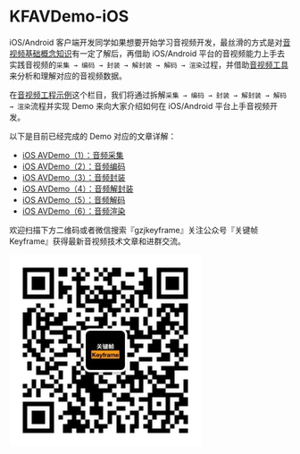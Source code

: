 # KFAVDemo-iOS



iOS/Android 客户端开发同学如果想要开始学习音视频开发，最丝滑的方式是对[音视频基础概念知识](https://mp.weixin.qq.com/mp/appmsgalbum?__biz=MjM5MTkxOTQyMQ==&action=getalbum&album_id=2140155659944787969#wechat_redirect)有一定了解后，再借助 iOS/Android 平台的音视频能力上手去实践音视频的`采集 → 编码 → 封装 → 解封装 → 解码 → 渲染`过程，并借助[音视频工具](https://mp.weixin.qq.com/mp/appmsgalbum?__biz=MjM5MTkxOTQyMQ==&action=getalbum&album_id=2216997905264082945#wechat_redirect)来分析和理解对应的音视频数据。

在[音视频工程示例](https://mp.weixin.qq.com/mp/appmsgalbum?__biz=MjM5MTkxOTQyMQ==&action=getalbum&album_id=2273301900659851268#wechat_redirect)这个栏目，我们将通过拆解`采集 → 编码 → 封装 → 解封装 → 解码 → 渲染`流程并实现 Demo 来向大家介绍如何在 iOS/Android 平台上手音视频开发。

以下是目前已经完成的 Demo 对应的文章详解：

- [iOS AVDemo（1）：音频采集](https://mp.weixin.qq.com/s/FDR_5cMfAJQgZhSvjgeWYA)
- [iOS AVDemo（2）：音频编码](https://mp.weixin.qq.com/s/q4n1dYTjcJVJolX-Wrdr9Q)
- [iOS AVDemo（3）：音频封装](https://mp.weixin.qq.com/s/R86qnQAi2njr6k7tFvTF-w)
- [iOS AVDemo（4）：音频解封装](https://mp.weixin.qq.com/s/fCZfIXriTXUPcI4d4te_ew)
- [iOS AVDemo（5）：音频解码](https://mp.weixin.qq.com/s/7Db81B9i16cLuq0jS42bmg)
- [iOS AVDemo（6）：音频渲染](https://mp.weixin.qq.com/s/xrt277Ia1OFP_XtwK1qlQg)


欢迎扫描下方二维码或者微信搜索『gzjkeyframe』关注公众号『关键帧Keyframe』获得最新音视频技术文章和进群交流。

![关键帧Keyframe](keyframe-qrcode.jpg)




